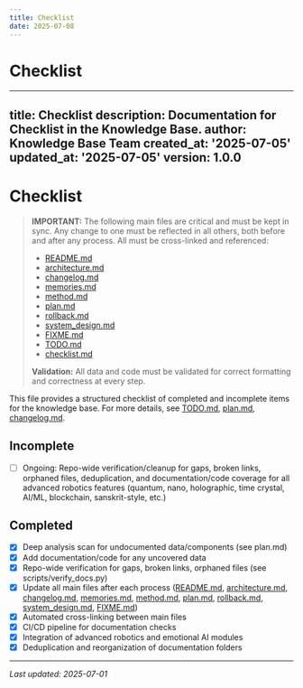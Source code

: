 ```yaml
---
title: Checklist
date: 2025-07-08
---
```


# Checklist

---
title: Checklist
description: Documentation for Checklist in the Knowledge Base.
author: Knowledge Base Team
created_at: '2025-07-05'
updated_at: '2025-07-05'
version: 1.0.0
---

# Checklist

> **IMPORTANT:** The following main files are critical and must be kept in sync. Any change to one must be reflected in all others, both before and after any process. All must be cross-linked and referenced:
> - [README.md](README.md)
> - [architecture.md](architecture.md)
> - [changelog.md](changelog.md)
> - [memories.md](memories.md)
> - [method.md](method.md)
> - [plan.md](plan.md)
> - [rollback.md](rollback.md)
> - [system_design.md](system_design.md)
> - [FIXME.md](FIXME.md)
> - [TODO.md](TODO.md)
> - [checklist.md](checklist.md)
>
> **Validation:** All data and code must be validated for correct formatting and correctness at every step.

This file provides a structured checklist of completed and incomplete items for the knowledge base. For more details, see [TODO.md](TODO.md), [plan.md](plan.md), [changelog.md](changelog.md).

## Incomplete
- [ ] Ongoing: Repo-wide verification/cleanup for gaps, broken links, orphaned files, deduplication, and documentation/code coverage for all advanced robotics features (quantum, nano, holographic, time crystal, AI/ML, blockchain, sanskrit-style, etc.)

## Completed
- [x] Deep analysis scan for undocumented data/components (see plan.md)
- [x] Add documentation/code for any uncovered data
- [x] Repo-wide verification for gaps, broken links, orphaned files (see scripts/verify_docs.py)
- [x] Update all main files after each process ([README.md](README.md), [architecture.md](architecture.md), [changelog.md](changelog.md), [memories.md](memories.md), [method.md](method.md), [plan.md](plan.md), [rollback.md](rollback.md), [system_design.md](system_design.md), [FIXME.md](FIXME.md))
- [x] Automated cross-linking between main files
- [x] CI/CD pipeline for documentation checks
- [x] Integration of advanced robotics and emotional AI modules
- [x] Deduplication and reorganization of documentation folders

---
*Last updated: 2025-07-01*